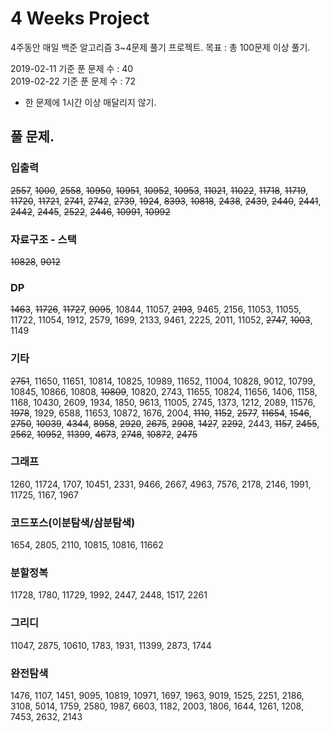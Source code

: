 # 4 Weeks Project

4주동안 매일 백준 알고리즘 3~4문제 풀기 프로젝트.
목표 : 총 100문제 이상 풀기.

2019-02-11 기준 푼 문제 수 : 40  
2019-02-22 기준 푼 문제 수 : 72

- 한 문제에 1시간 이상 매달리지 않기.


## 풀 문제.

### 입출력
~~2557~~, ~~1000~~, ~~2558~~, ~~10950~~, ~~10951~~, ~~10952~~, ~~10953~~, ~~11021~~, ~~11022~~, ~~11718~~, ~~11719~~, ~~11720~~, ~~11721~~, ~~2741~~, ~~2742~~, ~~2739~~, ~~1924~~, ~~8393~~, ~~10818~~, ~~2438~~, ~~2439~~, ~~2440~~, ~~2441~~, ~~2442~~, ~~2445~~, ~~2522~~, ~~2446~~, ~~10991~~, ~~10992~~

### 자료구조 - 스택
~~10828~~, ~~9012~~

### DP
~~1463~~, ~~11726~~, ~~11727~~, ~~9095~~, 10844, 11057, ~~2193~~, 9465, 2156, 11053, 11055, 11722, 11054, 1912, 2579, 1699, 2133, 9461, 2225, 2011, 11052, ~~2747~~, ~~1003~~, 1149

### 기타
~~2751~~, 11650, 11651, 10814, 10825, 10989, 11652, 11004, 10828, 9012, 10799, 10845, 10866, 10808, ~~10809~~, 10820, 2743, 11655, 10824, 11656, 1406, 1158, 1168, 10430, 2609, 1934, 1850, 9613, 11005, 2745, 1373, 1212, 2089, 11576, ~~1978~~, 1929, 6588, 11653, 10872, 1676, 2004, ~~1110~~, ~~1152~~, ~~2577~~, ~~11654~~, ~~1546~~, ~~2750~~, ~~10039~~, ~~4344~~, ~~8958~~, ~~2920~~, ~~2675~~, ~~2908~~,
~~1427~~, ~~2292~~, 2443, ~~1157~~, ~~2455~~, ~~2562~~, ~~10952~~, ~~11399~~, ~~4673~~, ~~2748~~, ~~10872~~, ~~2475~~

### 그래프
1260, 11724, 1707, 10451, 2331, 9466, 2667, 4963, 7576, 2178, 2146, 1991, 11725, 1167, 1967

### 코드포스(이분탐색/삼분탐색)
1654, 2805, 2110, 10815, 10816, 11662

### 분할정복
11728, 1780, 11729, 1992, 2447, 2448, 1517, 2261

### 그리디
11047, 2875, 10610, 1783, 1931, 11399, 2873, 1744

### 완전탐색
1476, 1107, 1451, 9095, 10819, 10971, 1697, 1963, 9019, 1525, 2251, 2186, 3108, 5014, 1759, 2580, 1987, 6603, 1182, 2003, 1806, 1644, 1261, 1208, 7453, 2632, 2143